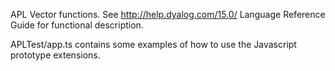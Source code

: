 APL Vector functions. See http://help.dyalog.com/15.0/ Language Reference Guide for functional description.

APLTest/app.ts contains some examples of how to use the Javascript prototype extensions.
